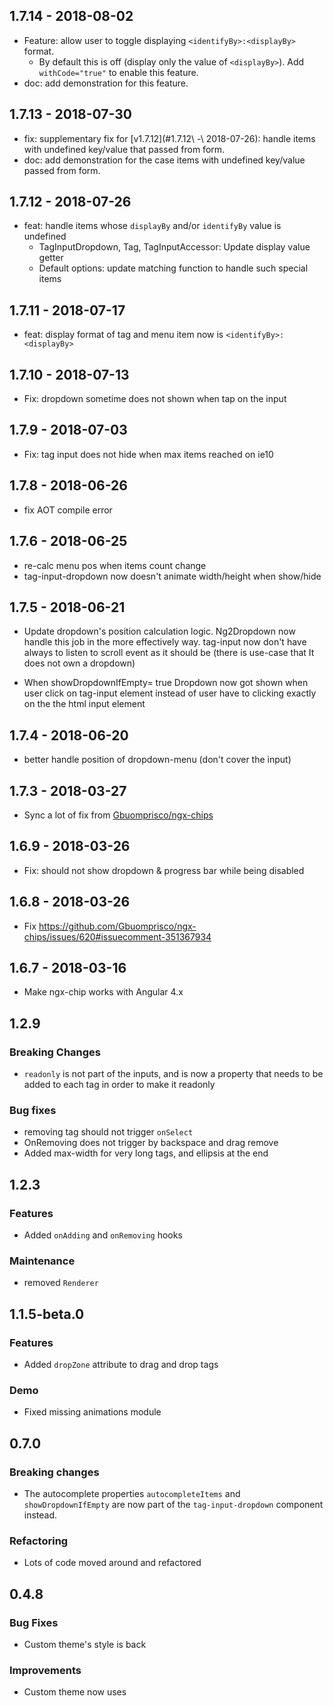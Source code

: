 ## 1.7.14 - 2018-08-02
- Feature: allow user to toggle displaying `<identifyBy>:<displayBy>` format.
    - By default this is off (display only the value of `<displayBy>`). Add `withCode="true"` to enable this feature.
- doc: add demonstration for this feature.

## 1.7.13 - 2018-07-30
- fix: supplementary fix for [v1.7.12](#1.7.12\ -\ 2018-07-26): handle items with undefined key/value that passed from form.
- doc: add demonstration for the case items with undefined key/value passed from form.

## 1.7.12 - 2018-07-26
- feat: handle items whose `displayBy` and/or `identifyBy` value is undefined
    - TagInputDropdown, Tag, TagInputAccessor: Update display value getter
    - Default options: update matching function to handle such special items

## 1.7.11 - 2018-07-17
- feat: display format of tag and menu item now is `<identifyBy>:<displayBy>`

## 1.7.10 - 2018-07-13
- Fix: dropdown sometime does not shown when tap on the input

## 1.7.9 - 2018-07-03
- Fix: tag input does not hide when max items reached on ie10

## 1.7.8 - 2018-06-26
- fix AOT compile error

## 1.7.6 - 2018-06-25
- re-calc menu pos when items count change
- tag-input-dropdown now doesn't animate width/height when show/hide

## 1.7.5 - 2018-06-21
- Update dropdown's position calculation logic. Ng2Dropdown now handle this job in the more effectively way. tag-input now don't have always to listen to scroll event as it should be (there is use-case that It does not own a dropdown)

- When showDropdownIfEmpty= true Dropdown now got shown when user click on tag-input element instead of user have to clicking exactly on the the html input element

## 1.7.4 - 2018-06-20
- better handle position of dropdown-menu (don't cover the input)

## 1.7.3 - 2018-03-27
- Sync a lot of fix from [Gbuomprisco/ngx-chips](https://github.com/Gbuomprisco/ngx-chips)

## 1.6.9 - 2018-03-26
- Fix: should not show dropdown & progress bar while being disabled

## 1.6.8 - 2018-03-26
- Fix https://github.com/Gbuomprisco/ngx-chips/issues/620#issuecomment-351367934

## 1.6.7 - 2018-03-16
- Make ngx-chip works with Angular 4.x

## 1.2.9

### Breaking Changes
- `readonly` is not part of the inputs, and is now a property that needs to be added to each tag in order to make it readonly

### Bug fixes
- removing tag should not trigger `onSelect`
- OnRemoving does not trigger by backspace and drag remove
- Added max-width for very long tags, and ellipsis at the end

## 1.2.3

### Features
- Added `onAdding` and `onRemoving` hooks

### Maintenance
- removed `Renderer`

## 1.1.5-beta.0

### Features
- Added `dropZone` attribute to drag and drop tags

### Demo
- Fixed missing animations module

## 0.7.0

### Breaking changes
- The autocomplete properties `autocompleteItems` and `showDropdownIfEmpty` are now part of the `tag-input-dropdown`
component instead.

### Refactoring
- Lots of code moved around and refactored

## 0.4.8

### Bug Fixes
- Custom theme's style is back

### Improvements
- Custom theme now uses <template> - lots of duplicate code removed as a result
